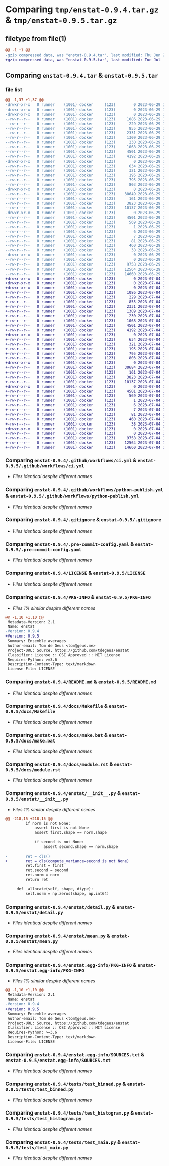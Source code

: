 # Comparing `tmp/enstat-0.9.4.tar.gz` & `tmp/enstat-0.9.5.tar.gz`

## filetype from file(1)

```diff
@@ -1 +1 @@
-gzip compressed data, was "enstat-0.9.4.tar", last modified: Thu Jun 29 18:11:57 2023, max compression
+gzip compressed data, was "enstat-0.9.5.tar", last modified: Tue Jul  4 13:38:25 2023, max compression
```

## Comparing `enstat-0.9.4.tar` & `enstat-0.9.5.tar`

### file list

```diff
@@ -1,37 +1,37 @@
-drwxr-xr-x   0 runner    (1001) docker     (123)        0 2023-06-29 18:11:57.562464 enstat-0.9.4/
-drwxr-xr-x   0 runner    (1001) docker     (123)        0 2023-06-29 18:11:57.558464 enstat-0.9.4/.github/
-drwxr-xr-x   0 runner    (1001) docker     (123)        0 2023-06-29 18:11:57.562464 enstat-0.9.4/.github/workflows/
--rw-r--r--   0 runner    (1001) docker     (123)     1086 2023-06-29 18:11:48.000000 enstat-0.9.4/.github/workflows/ci.yml
--rw-r--r--   0 runner    (1001) docker     (123)      229 2023-06-29 18:11:48.000000 enstat-0.9.4/.github/workflows/pre-commit.yml
--rw-r--r--   0 runner    (1001) docker     (123)      855 2023-06-29 18:11:48.000000 enstat-0.9.4/.github/workflows/python-publish.yml
--rw-r--r--   0 runner    (1001) docker     (123)     2331 2023-06-29 18:11:48.000000 enstat-0.9.4/.gitignore
--rw-r--r--   0 runner    (1001) docker     (123)     1309 2023-06-29 18:11:48.000000 enstat-0.9.4/.pre-commit-config.yaml
--rw-r--r--   0 runner    (1001) docker     (123)      230 2023-06-29 18:11:48.000000 enstat-0.9.4/.readthedocs.yml
--rw-r--r--   0 runner    (1001) docker     (123)     1068 2023-06-29 18:11:48.000000 enstat-0.9.4/LICENSE
--rw-r--r--   0 runner    (1001) docker     (123)     4501 2023-06-29 18:11:57.562464 enstat-0.9.4/PKG-INFO
--rw-r--r--   0 runner    (1001) docker     (123)     4192 2023-06-29 18:11:48.000000 enstat-0.9.4/README.md
-drwxr-xr-x   0 runner    (1001) docker     (123)        0 2023-06-29 18:11:57.562464 enstat-0.9.4/docs/
--rw-r--r--   0 runner    (1001) docker     (123)      634 2023-06-29 18:11:48.000000 enstat-0.9.4/docs/Makefile
--rw-r--r--   0 runner    (1001) docker     (123)      321 2023-06-29 18:11:48.000000 enstat-0.9.4/docs/conf.py
--rw-r--r--   0 runner    (1001) docker     (123)      195 2023-06-29 18:11:48.000000 enstat-0.9.4/docs/index.rst
--rw-r--r--   0 runner    (1001) docker     (123)      795 2023-06-29 18:11:48.000000 enstat-0.9.4/docs/make.bat
--rw-r--r--   0 runner    (1001) docker     (123)      803 2023-06-29 18:11:48.000000 enstat-0.9.4/docs/module.rst
-drwxr-xr-x   0 runner    (1001) docker     (123)        0 2023-06-29 18:11:57.562464 enstat-0.9.4/enstat/
--rw-r--r--   0 runner    (1001) docker     (123)    30649 2023-06-29 18:11:48.000000 enstat-0.9.4/enstat/__init__.py
--rw-r--r--   0 runner    (1001) docker     (123)      161 2023-06-29 18:11:57.000000 enstat-0.9.4/enstat/_version.py
--rw-r--r--   0 runner    (1001) docker     (123)     3823 2023-06-29 18:11:48.000000 enstat-0.9.4/enstat/detail.py
--rw-r--r--   0 runner    (1001) docker     (123)    10137 2023-06-29 18:11:48.000000 enstat-0.9.4/enstat/mean.py
-drwxr-xr-x   0 runner    (1001) docker     (123)        0 2023-06-29 18:11:57.562464 enstat-0.9.4/enstat.egg-info/
--rw-r--r--   0 runner    (1001) docker     (123)     4501 2023-06-29 18:11:57.000000 enstat-0.9.4/enstat.egg-info/PKG-INFO
--rw-r--r--   0 runner    (1001) docker     (123)      569 2023-06-29 18:11:57.000000 enstat-0.9.4/enstat.egg-info/SOURCES.txt
--rw-r--r--   0 runner    (1001) docker     (123)        1 2023-06-29 18:11:57.000000 enstat-0.9.4/enstat.egg-info/dependency_links.txt
--rw-r--r--   0 runner    (1001) docker     (123)        6 2023-06-29 18:11:57.000000 enstat-0.9.4/enstat.egg-info/requires.txt
--rw-r--r--   0 runner    (1001) docker     (123)        7 2023-06-29 18:11:57.000000 enstat-0.9.4/enstat.egg-info/top_level.txt
--rw-r--r--   0 runner    (1001) docker     (123)       81 2023-06-29 18:11:48.000000 enstat-0.9.4/environment.yaml
--rw-r--r--   0 runner    (1001) docker     (123)      460 2023-06-29 18:11:48.000000 enstat-0.9.4/pyproject.toml
--rw-r--r--   0 runner    (1001) docker     (123)       38 2023-06-29 18:11:57.562464 enstat-0.9.4/setup.cfg
-drwxr-xr-x   0 runner    (1001) docker     (123)        0 2023-06-29 18:11:57.562464 enstat-0.9.4/tests/
--rw-r--r--   0 runner    (1001) docker     (123)        0 2023-06-29 18:11:48.000000 enstat-0.9.4/tests/__init__.py
--rw-r--r--   0 runner    (1001) docker     (123)     9758 2023-06-29 18:11:48.000000 enstat-0.9.4/tests/test_binned.py
--rw-r--r--   0 runner    (1001) docker     (123)    12564 2023-06-29 18:11:48.000000 enstat-0.9.4/tests/test_histogram.py
--rw-r--r--   0 runner    (1001) docker     (123)    14660 2023-06-29 18:11:48.000000 enstat-0.9.4/tests/test_main.py
+drwxr-xr-x   0 runner    (1001) docker     (123)        0 2023-07-04 13:38:25.924010 enstat-0.9.5/
+drwxr-xr-x   0 runner    (1001) docker     (123)        0 2023-07-04 13:38:25.924010 enstat-0.9.5/.github/
+drwxr-xr-x   0 runner    (1001) docker     (123)        0 2023-07-04 13:38:25.924010 enstat-0.9.5/.github/workflows/
+-rw-r--r--   0 runner    (1001) docker     (123)     1086 2023-07-04 13:38:15.000000 enstat-0.9.5/.github/workflows/ci.yml
+-rw-r--r--   0 runner    (1001) docker     (123)      229 2023-07-04 13:38:15.000000 enstat-0.9.5/.github/workflows/pre-commit.yml
+-rw-r--r--   0 runner    (1001) docker     (123)      855 2023-07-04 13:38:15.000000 enstat-0.9.5/.github/workflows/python-publish.yml
+-rw-r--r--   0 runner    (1001) docker     (123)     2331 2023-07-04 13:38:15.000000 enstat-0.9.5/.gitignore
+-rw-r--r--   0 runner    (1001) docker     (123)     1309 2023-07-04 13:38:15.000000 enstat-0.9.5/.pre-commit-config.yaml
+-rw-r--r--   0 runner    (1001) docker     (123)      230 2023-07-04 13:38:15.000000 enstat-0.9.5/.readthedocs.yml
+-rw-r--r--   0 runner    (1001) docker     (123)     1068 2023-07-04 13:38:15.000000 enstat-0.9.5/LICENSE
+-rw-r--r--   0 runner    (1001) docker     (123)     4501 2023-07-04 13:38:25.924010 enstat-0.9.5/PKG-INFO
+-rw-r--r--   0 runner    (1001) docker     (123)     4192 2023-07-04 13:38:15.000000 enstat-0.9.5/README.md
+drwxr-xr-x   0 runner    (1001) docker     (123)        0 2023-07-04 13:38:25.924010 enstat-0.9.5/docs/
+-rw-r--r--   0 runner    (1001) docker     (123)      634 2023-07-04 13:38:15.000000 enstat-0.9.5/docs/Makefile
+-rw-r--r--   0 runner    (1001) docker     (123)      321 2023-07-04 13:38:15.000000 enstat-0.9.5/docs/conf.py
+-rw-r--r--   0 runner    (1001) docker     (123)      195 2023-07-04 13:38:15.000000 enstat-0.9.5/docs/index.rst
+-rw-r--r--   0 runner    (1001) docker     (123)      795 2023-07-04 13:38:15.000000 enstat-0.9.5/docs/make.bat
+-rw-r--r--   0 runner    (1001) docker     (123)      803 2023-07-04 13:38:15.000000 enstat-0.9.5/docs/module.rst
+drwxr-xr-x   0 runner    (1001) docker     (123)        0 2023-07-04 13:38:25.924010 enstat-0.9.5/enstat/
+-rw-r--r--   0 runner    (1001) docker     (123)    30684 2023-07-04 13:38:15.000000 enstat-0.9.5/enstat/__init__.py
+-rw-r--r--   0 runner    (1001) docker     (123)      161 2023-07-04 13:38:25.000000 enstat-0.9.5/enstat/_version.py
+-rw-r--r--   0 runner    (1001) docker     (123)     3823 2023-07-04 13:38:15.000000 enstat-0.9.5/enstat/detail.py
+-rw-r--r--   0 runner    (1001) docker     (123)    10137 2023-07-04 13:38:15.000000 enstat-0.9.5/enstat/mean.py
+drwxr-xr-x   0 runner    (1001) docker     (123)        0 2023-07-04 13:38:25.924010 enstat-0.9.5/enstat.egg-info/
+-rw-r--r--   0 runner    (1001) docker     (123)     4501 2023-07-04 13:38:25.000000 enstat-0.9.5/enstat.egg-info/PKG-INFO
+-rw-r--r--   0 runner    (1001) docker     (123)      569 2023-07-04 13:38:25.000000 enstat-0.9.5/enstat.egg-info/SOURCES.txt
+-rw-r--r--   0 runner    (1001) docker     (123)        1 2023-07-04 13:38:25.000000 enstat-0.9.5/enstat.egg-info/dependency_links.txt
+-rw-r--r--   0 runner    (1001) docker     (123)        6 2023-07-04 13:38:25.000000 enstat-0.9.5/enstat.egg-info/requires.txt
+-rw-r--r--   0 runner    (1001) docker     (123)        7 2023-07-04 13:38:25.000000 enstat-0.9.5/enstat.egg-info/top_level.txt
+-rw-r--r--   0 runner    (1001) docker     (123)       81 2023-07-04 13:38:15.000000 enstat-0.9.5/environment.yaml
+-rw-r--r--   0 runner    (1001) docker     (123)      460 2023-07-04 13:38:15.000000 enstat-0.9.5/pyproject.toml
+-rw-r--r--   0 runner    (1001) docker     (123)       38 2023-07-04 13:38:25.924010 enstat-0.9.5/setup.cfg
+drwxr-xr-x   0 runner    (1001) docker     (123)        0 2023-07-04 13:38:25.924010 enstat-0.9.5/tests/
+-rw-r--r--   0 runner    (1001) docker     (123)        0 2023-07-04 13:38:15.000000 enstat-0.9.5/tests/__init__.py
+-rw-r--r--   0 runner    (1001) docker     (123)     9758 2023-07-04 13:38:15.000000 enstat-0.9.5/tests/test_binned.py
+-rw-r--r--   0 runner    (1001) docker     (123)    12564 2023-07-04 13:38:15.000000 enstat-0.9.5/tests/test_histogram.py
+-rw-r--r--   0 runner    (1001) docker     (123)    14660 2023-07-04 13:38:15.000000 enstat-0.9.5/tests/test_main.py
```

### Comparing `enstat-0.9.4/.github/workflows/ci.yml` & `enstat-0.9.5/.github/workflows/ci.yml`

 * *Files identical despite different names*

### Comparing `enstat-0.9.4/.github/workflows/python-publish.yml` & `enstat-0.9.5/.github/workflows/python-publish.yml`

 * *Files identical despite different names*

### Comparing `enstat-0.9.4/.gitignore` & `enstat-0.9.5/.gitignore`

 * *Files identical despite different names*

### Comparing `enstat-0.9.4/.pre-commit-config.yaml` & `enstat-0.9.5/.pre-commit-config.yaml`

 * *Files identical despite different names*

### Comparing `enstat-0.9.4/LICENSE` & `enstat-0.9.5/LICENSE`

 * *Files identical despite different names*

### Comparing `enstat-0.9.4/PKG-INFO` & `enstat-0.9.5/PKG-INFO`

 * *Files 1% similar despite different names*

```diff
@@ -1,10 +1,10 @@
 Metadata-Version: 2.1
 Name: enstat
-Version: 0.9.4
+Version: 0.9.5
 Summary: Ensemble averages
 Author-email: Tom de Geus <tom@geus.me>
 Project-URL: Source, https://github.com/tdegeus/enstat
 Classifier: License :: OSI Approved :: MIT License
 Requires-Python: >=3.6
 Description-Content-Type: text/markdown
 License-File: LICENSE
```

### Comparing `enstat-0.9.4/README.md` & `enstat-0.9.5/README.md`

 * *Files identical despite different names*

### Comparing `enstat-0.9.4/docs/Makefile` & `enstat-0.9.5/docs/Makefile`

 * *Files identical despite different names*

### Comparing `enstat-0.9.4/docs/make.bat` & `enstat-0.9.5/docs/make.bat`

 * *Files identical despite different names*

### Comparing `enstat-0.9.4/docs/module.rst` & `enstat-0.9.5/docs/module.rst`

 * *Files identical despite different names*

### Comparing `enstat-0.9.4/enstat/__init__.py` & `enstat-0.9.5/enstat/__init__.py`

 * *Files 1% similar despite different names*

```diff
@@ -218,15 +218,15 @@
         if norm is not None:
             assert first is not None
             assert first.shape == norm.shape
 
             if second is not None:
                 assert second.shape == norm.shape
 
-        ret = cls()
+        ret = cls(compute_variance=second is not None)
         ret.first = first
         ret.second = second
         ret.norm = norm
         return ret
 
     def _allocate(self, shape, dtype):
         self.norm = np.zeros(shape, np.int64)
```

### Comparing `enstat-0.9.4/enstat/detail.py` & `enstat-0.9.5/enstat/detail.py`

 * *Files identical despite different names*

### Comparing `enstat-0.9.4/enstat/mean.py` & `enstat-0.9.5/enstat/mean.py`

 * *Files identical despite different names*

### Comparing `enstat-0.9.4/enstat.egg-info/PKG-INFO` & `enstat-0.9.5/enstat.egg-info/PKG-INFO`

 * *Files 1% similar despite different names*

```diff
@@ -1,10 +1,10 @@
 Metadata-Version: 2.1
 Name: enstat
-Version: 0.9.4
+Version: 0.9.5
 Summary: Ensemble averages
 Author-email: Tom de Geus <tom@geus.me>
 Project-URL: Source, https://github.com/tdegeus/enstat
 Classifier: License :: OSI Approved :: MIT License
 Requires-Python: >=3.6
 Description-Content-Type: text/markdown
 License-File: LICENSE
```

### Comparing `enstat-0.9.4/enstat.egg-info/SOURCES.txt` & `enstat-0.9.5/enstat.egg-info/SOURCES.txt`

 * *Files identical despite different names*

### Comparing `enstat-0.9.4/tests/test_binned.py` & `enstat-0.9.5/tests/test_binned.py`

 * *Files identical despite different names*

### Comparing `enstat-0.9.4/tests/test_histogram.py` & `enstat-0.9.5/tests/test_histogram.py`

 * *Files identical despite different names*

### Comparing `enstat-0.9.4/tests/test_main.py` & `enstat-0.9.5/tests/test_main.py`

 * *Files identical despite different names*

